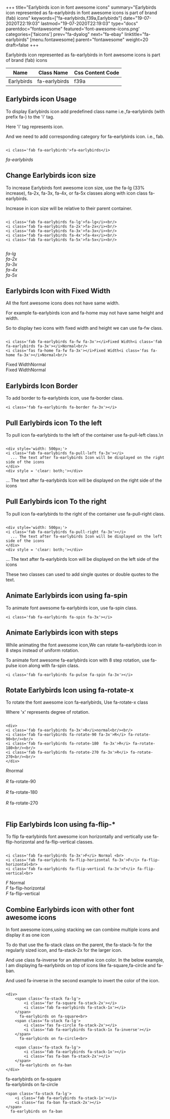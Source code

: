 +++
title="Earlybirds icon in font awesome icons"
summary="Earlybirds icon represented as fa-earlybirds in font awesome icons is part of brand (fab) icons"
keywords=["fa-earlybirds,f39a,Earlybirds"]
date="19-07-2020T22:19:03"
lastmod="19-07-2020T22:19:03"
type="docs"
parentdoc="fontawesome"
featured='font-awesome-icons.png'
categories=['faicons']
prev="fa-dyalog"
next="fa-ebay"
linktitle="fa-earlybirds"
[menu.fontawesome]
parent="fontawesome"
weight=20
draft=false
+++


Earlybirds icon represented as fa-earlybirds in font awesome icons is part of brand (fab) icons

<div class='table-responsive'><table class='table'><thead><tr><th>Name</th><th>Class Name</th><th>Css Content Code</th></tr></thead><tbody><tr><td>Earlybirds</td><td>fa-earlybirds</td><td>f39a</td></tr></tbody></table></div>



## Earlybirds icon Usage

To display Earlybirds icon add predefined class name i.e.,fa-earlybirds (with prefix fa-) to the 'i' tag.

Here 'i' tag represents icon.

And we need to add corresponding category for fa-earlybirds icon. i.e., fab.


```

<i class='fab fa-earlybirds'>fa-earlybirds</i>
```

<i class='fab fa-earlybirds'>fa-earlybirds</i>




## Change Earlybirds icon size
To increase Earlybirds font awesome icon size, use the fa-lg (33% increase), fa-2x, fa-3x, fa-4x, or fa-5x classes along with icon class fa-earlybirds.

Increase in icon size will be relative to their parent container. 

```

<i class='fab fa-earlybirds fa-lg'>fa-lg</i><br/>
<i class='fab fa-earlybirds fa-2x'>fa-2x</i><br/>
<i class='fab fa-earlybirds fa-3x'>fa-3x</i><br/>
<i class='fab fa-earlybirds fa-4x'>fa-4x</i><br/>
<i class='fab fa-earlybirds fa-5x'>fa-5x</i><br/>
            
```

<i class='fab fa-earlybirds fa-lg'>fa-lg</i><br/>
<i class='fab fa-earlybirds fa-2x'>fa-2x</i><br/>
<i class='fab fa-earlybirds fa-3x'>fa-3x</i><br/>
<i class='fab fa-earlybirds fa-4x'>fa-4x</i><br/>
<i class='fab fa-earlybirds fa-5x'>fa-5x</i><br/>
            



## Earlybirds Icon with Fixed Width 

All the font awesome icons does not have same width.

For example fa-earlybirds icon and fa-home may not have same height and width.

So to display two icons with fixed width and height we can use fa-fw class.


```

<i class='fab fa-earlybirds fa-fw fa-3x'></i>Fixed Width<i class='fab fa-earlybirds fa-3x'></i>Normal<br/>
<i class='fas fa-home fa-fw fa-3x'></i>Fixed Width<i class='fas fa-home fa-3x'></i>Normal<br/>
```

<i class='fab fa-earlybirds fa-fw fa-3x'></i>Fixed Width<i class='fab fa-earlybirds fa-3x'></i>Normal<br/>
<i class='fas fa-home fa-fw fa-3x'></i>Fixed Width<i class='fas fa-home fa-3x'></i>Normal<br/>



## Earlybirds Icon Border 

To add border to fa-earlybirds icon, use fa-border class.


```
<i class='fab fa-earlybirds fa-border fa-3x'></i>

```
<i class='fab fa-earlybirds fa-border fa-3x'></i>





## Pull Earlybirds icon To the left

To pull icon fa-earlybirds to the left of the container use fa-pull-left class.\n

```

<div style='width: 500px;'>
<i class='fab fa-earlybirds fa-pull-left fa-3x'></i>
  ... The text after fa-earlybirds Icon will be displayed on the right side of the icons
</div>
<div style = 'clear: both;'></div>
```

<div style='width: 500px;'>
<i class='fab fa-earlybirds fa-pull-left fa-3x'></i>
  ... The text after fa-earlybirds Icon will be displayed on the right side of the icons
</div>
<div style = 'clear: both;'></div>




## Pull Earlybirds icon To the right
To pull icon fa-earlybirds to the right of the container use fa-pull-right class.

```

<div style='width: 500px;'>
<i class='fab fa-earlybirds fa-pull-right fa-3x'></i>
  ... The text after fa-earlybirds Icon will be displayed on the left side of the icons
</div>
<div style = 'clear: both;'></div>
```

<div style='width: 500px;'>
<i class='fab fa-earlybirds fa-pull-right fa-3x'></i>
  ... The text after fa-earlybirds Icon will be displayed on the left side of the icons
</div>
<div style = 'clear: both;'></div>

These two classes can used to add single quotes or double quotes to the text.


## Animate Earlybirds icon using fa-spin
To animate font awesome fa-earlybirds icon, use fa-spin class.

```
<i class='fab fa-earlybirds fa-spin fa-3x'></i>
```
<i class='fab fa-earlybirds fa-spin fa-3x'></i>




## Animate Earlybirds icon with steps
While animating the font awesome icon,We can rotate fa-earlybirds icon in 8 steps instead of uniform rotation.

To animate font awesome fa-earlybirds icon with 8 step rotation, use fa-pulse icon along with fa-spin class.


```
<i class='fab fa-earlybirds fa-pulse fa-spin fa-3x'></i>

```
<i class='fab fa-earlybirds fa-pulse fa-spin fa-3x'></i>





## Rotate Earlybirds Icon using fa-rotate-x
To rotate the font awesome icon fa-earlybirds, Use fa-rotate-x class

Where 'x' represents degree of rotation.


```

<div>
<i class='fab fa-earlybirds fa-3x'>R</i>normal<br/><br/>
<i class='fab fa-earlybirds fa-rotate-90 fa-3x'>R</i> fa-rotate-90<br/><br/> 
<i class='fab fa-earlybirds fa-rotate-180  fa-3x'>R</i> fa-rotate-180<br/><br/> 
<i class='fab fa-earlybirds fa-rotate-270 fa-3x'>R</i> fa-rotate-270<br/><br/>
</div>
```

<div>
<i class='fab fa-earlybirds fa-3x'>R</i>normal<br/><br/>
<i class='fab fa-earlybirds fa-rotate-90 fa-3x'>R</i> fa-rotate-90<br/><br/> 
<i class='fab fa-earlybirds fa-rotate-180  fa-3x'>R</i> fa-rotate-180<br/><br/> 
<i class='fab fa-earlybirds fa-rotate-270 fa-3x'>R</i> fa-rotate-270<br/><br/>
</div>




## Flip Earlybirds Icon using fa-flip-*
To flip fa-earlybirds font awesome icon horizontally and vertically use fa-flip-horizontal and fa-flip-vertical classes. 

```

<i class='fab fa-earlybirds fa-3x'>F</i> Normal <br>
<i class='fab fa-earlybirds fa-flip-horizontal fa-3x'>F</i> fa-flip-horizontal<br>
<i class='fab fa-earlybirds fa-flip-vertical fa-3x'>F</i> fa-flip-vertical<br>
```

<i class='fab fa-earlybirds fa-3x'>F</i> Normal <br>
<i class='fab fa-earlybirds fa-flip-horizontal fa-3x'>F</i> fa-flip-horizontal<br>
<i class='fab fa-earlybirds fa-flip-vertical fa-3x'>F</i> fa-flip-vertical<br>




## Combine Earlybirds icon with other font awesome icons
In font awesome icons,using stacking we can combine multiple icons and display it as one icon 

To do that use the fa-stack class on the parent, the fa-stack-1x for the regularly sized icon, and fa-stack-2x for the larger icon.

And use class fa-inverse for an alternative icon color. 
In the below example, I am displaying fa-earlybirds on top of icons like fa-square,fa-circle and fa-ban.

And used fa-inverse in the second example to invert the color of the icon.

```

<div>
    <span class='fa-stack fa-lg'>
        <i class='far fa-square fa-stack-2x'></i>
        <i class='fab fa-earlybirds fa-stack-1x'></i>
    </span>
      fa-earlybirds on fa-square<br>
    <span class='fa-stack fa-lg'>
        <i class='fas fa-circle fa-stack-2x'></i>
        <i class='fab fa-earlybirds fa-stack-1x fa-inverse'></i>
    </span>
      fa-earlybirds on fa-circle<br>

    <span class='fa-stack fa-lg'>
        <i class='fab fa-earlybirds fa-stack-1x'></i>
        <i class='fas fa-ban fa-stack-2x'></i>
    </span>
      fa-earlybirds on fa-ban
</div>
```

<div>
    <span class='fa-stack fa-lg'>
        <i class='far fa-square fa-stack-2x'></i>
        <i class='fab fa-earlybirds fa-stack-1x'></i>
    </span>
      fa-earlybirds on fa-square<br>
    <span class='fa-stack fa-lg'>
        <i class='fas fa-circle fa-stack-2x'></i>
        <i class='fab fa-earlybirds fa-stack-1x fa-inverse'></i>
    </span>
      fa-earlybirds on fa-circle<br>

    <span class='fa-stack fa-lg'>
        <i class='fab fa-earlybirds fa-stack-1x'></i>
        <i class='fas fa-ban fa-stack-2x'></i>
    </span>
      fa-earlybirds on fa-ban
</div>






